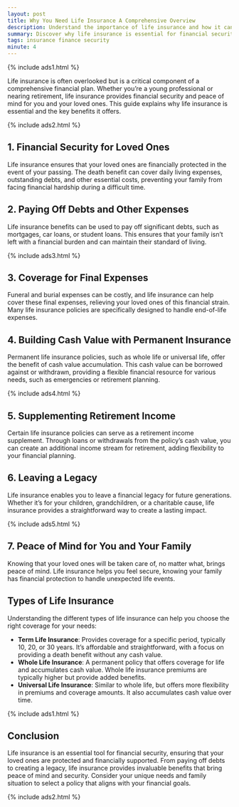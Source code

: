```yaml
---
layout: post
title: Why You Need Life Insurance A Comprehensive Overview
description: Understand the importance of life insurance and how it can protect you and your loved ones.
summary: Discover why life insurance is essential for financial security and peace of mind.
tags: insurance finance security
minute: 4
---
```


{% include ads1.html %}

Life insurance is often overlooked but is a critical component of a comprehensive financial plan. Whether you’re a young professional or nearing retirement, life insurance provides financial security and peace of mind for you and your loved ones. This guide explains why life insurance is essential and the key benefits it offers.

{% include ads2.html %}

## 1. Financial Security for Loved Ones

Life insurance ensures that your loved ones are financially protected in the event of your passing. The death benefit can cover daily living expenses, outstanding debts, and other essential costs, preventing your family from facing financial hardship during a difficult time.

## 2. Paying Off Debts and Other Expenses

Life insurance benefits can be used to pay off significant debts, such as mortgages, car loans, or student loans. This ensures that your family isn’t left with a financial burden and can maintain their standard of living.

{% include ads3.html %}

## 3. Coverage for Final Expenses

Funeral and burial expenses can be costly, and life insurance can help cover these final expenses, relieving your loved ones of this financial strain. Many life insurance policies are specifically designed to handle end-of-life expenses.

## 4. Building Cash Value with Permanent Insurance

Permanent life insurance policies, such as whole life or universal life, offer the benefit of cash value accumulation. This cash value can be borrowed against or withdrawn, providing a flexible financial resource for various needs, such as emergencies or retirement planning.

{% include ads4.html %}

## 5. Supplementing Retirement Income

Certain life insurance policies can serve as a retirement income supplement. Through loans or withdrawals from the policy’s cash value, you can create an additional income stream for retirement, adding flexibility to your financial planning.

## 6. Leaving a Legacy

Life insurance enables you to leave a financial legacy for future generations. Whether it’s for your children, grandchildren, or a charitable cause, life insurance provides a straightforward way to create a lasting impact.

{% include ads5.html %}

## 7. Peace of Mind for You and Your Family

Knowing that your loved ones will be taken care of, no matter what, brings peace of mind. Life insurance helps you feel secure, knowing your family has financial protection to handle unexpected life events.

## Types of Life Insurance

Understanding the different types of life insurance can help you choose the right coverage for your needs:

- **Term Life Insurance**: Provides coverage for a specific period, typically 10, 20, or 30 years. It’s affordable and straightforward, with a focus on providing a death benefit without any cash value.
- **Whole Life Insurance**: A permanent policy that offers coverage for life and accumulates cash value. Whole life insurance premiums are typically higher but provide added benefits.
- **Universal Life Insurance**: Similar to whole life, but offers more flexibility in premiums and coverage amounts. It also accumulates cash value over time.

{% include ads1.html %}

## Conclusion

Life insurance is an essential tool for financial security, ensuring that your loved ones are protected and financially supported. From paying off debts to creating a legacy, life insurance provides invaluable benefits that bring peace of mind and security. Consider your unique needs and family situation to select a policy that aligns with your financial goals.

{% include ads2.html %}
